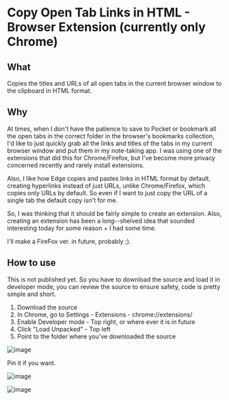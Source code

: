 # Copy Open Tab Links in HTML - Browser Extension (currently only Chrome)
## What
Copies the titles and URLs of all open tabs in the current browser window to the clipboard in HTML format.

## Why
At times, when I don't have the patience to save to Pocket or bookmark all the open tabs in the correct folder in the browser's bookmarks collection, I'd like to just quickly grab all the links and titles of the tabs in my current browser window and put them in my note-taking app. I was using one of the extensions that did this for Chrome/Firefox, but I've become more privacy concerned recently and rarely install extensions. 

Also, I like how Edge copies and pastes links in HTML format by default, creating hyperlinks instead of just URLs, unlike Chrome/Firefox, which copies only URLs by default. So even if I want to just copy the URL of a single tab the default copy isn't for me.

So, I was thinking that it should be fairly simple to create an extension. Also, creating an extension has been a long--shelved idea that sounded interesting today for some reason + I had some time.

I'll make a FireFox ver. in future, probably ;).

## How to use
This is not published yet. So you have to download the source and load it in developer mode, you can review the source to ensure safety, code is pretty simple and short.
1. Download the source
2. In Chrome, go to Settings - Extensions - chrome://extensions/
3. Enable Developer mode - Top right, or where ever it is in future
4. Click "Load Unpacked" - Top left
5. Point to the folder where you've downloaded the source

![image](https://github.com/ashoka-tech/ext-copy-tab-links-in-html/assets/24851878/44026449-acfa-4d93-a4d0-8b180b277eca)

Pin it if you want.

![image](https://github.com/ashoka-tech/ext-copy-tab-links-in-html/assets/24851878/d21014a2-a40b-4538-8a90-1a19fe9a79ae)


![image](https://github.com/ashoka-tech/ext-copy-tab-links-in-html/assets/24851878/df560496-fe0d-4c29-971e-9a7e430a9212)

